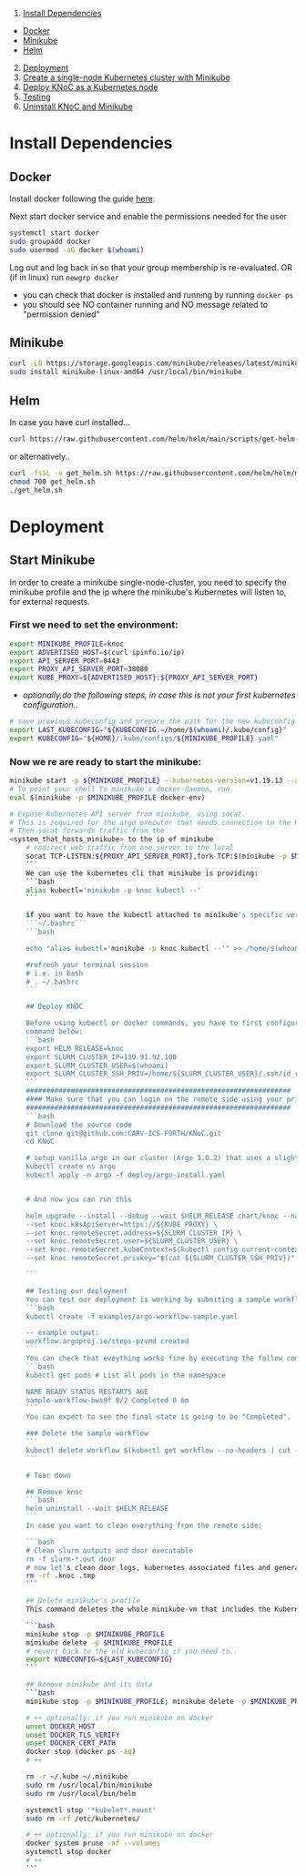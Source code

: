 1. [Install Dependencies](#install-dependencies)
- [Docker](#docker)
- [Minikube](#minikube)
- [Helm](#helm)
2. [Deployment](#deployment)
1. [Create a single-node Kubernetes cluster with Minikube](#start-minikube)
2. [Deploy KNoC as a Kubernetes node](#deploy-knoc)
3. [Testing](#testing-our-deployment)
4. [Uninstall KNoC and Minikube](#tear-down)

# Install Dependencies

## Docker
Install docker following the guide [here](https://docs.docker.com/engine/install/).

Next start docker service and enable the permissions needed for the user
```bash
systemctl start docker
sudo groupadd docker
sudo usermod -aG docker $(whoami)
```

Log out and log back in so that your group membership is re-evaluated.
OR
(if in linux) run ```newgrp docker```

- you can check that docker is installed and running by running ```docker ps```
- you should see NO container running and NO message related to "permission denied"

## Minikube
```bash
curl -LO https://storage.googleapis.com/minikube/releases/latest/minikube-linux-amd64
sudo install minikube-linux-amd64 /usr/local/bin/minikube
```
<!-- 
## kubectl

```bash
curl -LO "https://dl.k8s.io/release/$(curl -L -s https://dl.k8s.io/release/stable.txt)/bin/linux/amd64/kubectl"
sudo install -o root -g root -m 0755 kubectl /usr/local/bin/kubectl
``` -->

## Helm
In case you have curl installed...
```bash
curl https://raw.githubusercontent.com/helm/helm/main/scripts/get-helm-3 | bash
```
or alternatively..
```bash
curl -fsSL -o get_helm.sh https://raw.githubusercontent.com/helm/helm/main/scripts/get-helm-3
chmod 700 get_helm.sh
./get_helm.sh
```

# Deployment
## Start Minikube
In order to create a minikube single-node-cluster,
you need to specify the minikube profile and the ip where the minikube's Kubernetes will listen to, for external requests.

### First we need to set the environment:

```bash
export MINIKUBE_PROFILE=knoc
export ADVERTISED_HOST=$(curl ipinfo.io/ip)
export API_SERVER_PORT=8443
export PROXY_API_SERVER_PORT=38080
export KUBE_PROXY=${ADVERTISED_HOST}:${PROXY_API_SERVER_PORT}
```

- <em>optionally,do the following steps, in case this is not your first kubernetes configuration..</em>
```bash
# save previous kubeconfig and prepare the path for the new kubeconfig generated by minikube
export LAST_KUBECONFIG="${KUBECONFIG:=/home/$(whoami)/.kube/config}"
export KUBECONFIG="${HOME}/.kube/configs/${MINIKUBE_PROFILE}.yaml"
```
### Now we re are ready to start the minikube:
```bash
minikube start -p ${MINIKUBE_PROFILE} --kubernetes-version=v1.19.13 --apiserver-ips=${ADVERTISED_HOST}
# To point your shell to minikube's docker-daemon, run
eval $(minikube -p $MINIKUBE_PROFILE docker-env)

# Expose Kubernetes API server from minikube, using socat.
# This is required for the argo executor that needs connection to the K8s Api server
# Then socat forwards traffic from the
<system_that_hosts_minikube> to the ip of minikube
    # redirect web traffic from one server to the local
    socat TCP-LISTEN:${PROXY_API_SERVER_PORT},fork TCP:$(minikube -p $MINIKUBE_PROFILE ip):${API_SERVER_PORT} &
    ```
    We can use the kubernetes cli that minikube is providing:
    ```bash
    alias kubectl='minikube -p knoc kubectl --'
    ```

    if you want to have the kubectl attached to minikube's specific version you can save the command bellow to your
    ```~/.bashrc```
    ```bash

    echo "alias kubectl='minikube -p knoc kubectl --'" >> /home/$(whoami)/.bashrc

    #refresh your terminal session
    # i.e. in bash
    # . ~/.bashrc
    ```

    ## Deploy KNOC

    Before using kubectl or docker commands, you have to first configure the terminal session you are in, with the
    command below:
    ```bash
    export HELM_RELEASE=knoc
    export SLURM_CLUSTER_IP=139.91.92.100
    export SLURM_CLUSTER_USER=$(whoami)
    export SLURM_CLUSTER_SSH_PRIV=/home/${SLURM_CLUSTER_USER}/.ssh/id_rsa
    ```
    #################################################################
    #### Make sure that you can login on the remote side using your private ssh key
    #################################################################
    ```bash
    # Download the source code
    git clone git@github.com:CARV-ICS-FORTH/KNoC.git
    cd KNoC

    # setup vanilla argo in our cluster (Argo 3.0.2) that uses a slightly modified version of k8sapi-executor
    kubectl create ns argo
    kubectl apply -n argo -f deploy/argo-install.yaml


    # And now you can run this

    helm upgrade --install --debug --wait $HELM_RELEASE chart/knoc --namespace default \
    --set knoc.k8sApiServer=https://${KUBE_PROXY} \
    --set knoc.remoteSecret.address=${SLURM_CLUSTER_IP} \
    --set knoc.remoteSecret.user=${SLURM_CLUSTER_USER} \
    --set knoc.remoteSecret.kubeContext=$(kubectl config current-context) \
    --set knoc.remoteSecret.privkey="$(cat ${SLURM_CLUSTER_SSH_PRIV})"

    ```

    ## Testing our deployment
    You can test our deployment is working by submiting a sample workflow to argo:
    ```bash
    kubectl create -f examples/argo-workflow-sample.yaml

    -- example output:
    workflow.argoproj.io/steps-pzvmd created
    ```
    You can check that eveything works fine by executing the follow command after a minute or two:
    ```bash
    kubectl get pods # List all pods in the namespace

    NAME READY STATUS RESTARTS AGE
    sample-workflow-bws9f 0/2 Completed 0 6m
    ```
    You can expect to see the final state is going to be "Completed".

    ### Delete the sample workflow
    ```
    kubectl delete workflow $(kubectl get workflow --no-headers | cut -f1 -d' ')
    ```

    # Tear down

    ## Remove knoc
    ```bash
    helm uninstall --wait $HELM_RELEASE
    ```
    In case you want to clean everything from the remote side:

    ```bash
    # Clean slurm outputs and door executable
    rm -f slurm-*.out door
    # now let's clean door logs, kubernetes associated files and generated scripts
    rm -rf .knoc .tmp
    ```

    ## Delete minikube's profile
    This command deletes the whole minikube-vm that includes the Kubernetes and the Docker deployments inside the vm.

    ```bash
    minikube stop -p $MINIKUBE_PROFILE
    minikube delete -p $MINIKUBE_PROFILE
    # revert back to the old kubeconfig if you need to..
    export KUBECONFIG=${LAST_KUBECONFIG}
    ```

    ## Remove minikube and its data
    ```bash
    minikube stop -p $MINIKUBE_PROFILE; minikube delete -p $MINIKUBE_PROFILE

    # ++ optionally: if you run minikube on docker
    unset DOCKER_HOST
    unset DOCKER_TLS_VERIFY
    unset DOCKER_CERT_PATH
    docker stop (docker ps -aq)
    # ++

    rm -r ~/.kube ~/.minikube
    sudo rm /usr/local/bin/minikube
    sudo rm /usr/local/bin/helm

    systemctl stop '*kubelet*.mount'
    sudo rm -rf /etc/kubernetes/

    # ++ optionally: if you run minikube on docker
    docker system prune -af --volumes
    systemctl stop docker
    # ++
    ```
